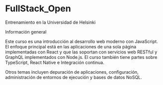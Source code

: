 # FullStack_Open
Entrenamiento en la Universidad de Helsinki

Información general

Este curso es una introducción al desarrollo web moderno con JavaScript. El enfoque principal está en las aplicaciones de una sola página implementadas con React y que las soportan con servicios web RESTful y GraphQL implementados con Node.js. El curso también tiene partes sobre TypeScript, React Native e Integración continua.

Otros temas incluyen depuración de aplicaciones, configuración, administración de entornos de ejecución y bases de datos NoSQL.
